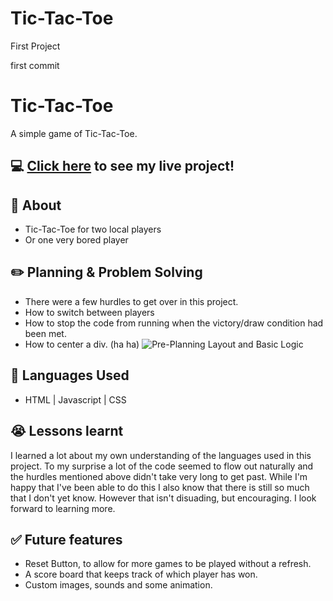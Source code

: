 # Tic-Tac-Toe

First Project

first commit
# Tic-Tac-Toe
A simple game of Tic-Tac-Toe.

## :computer: [Click here](https://howaboutdale.github.io/Tic-Tac-Toe/) to see my live project!

## :page_facing_up: About
- Tic-Tac-Toe for two local players
- Or one very bored player

## :pencil2: Planning & Problem Solving
- There were a few hurdles to get over in this project.
- How to switch between players
- How to stop the code from running when the victory/draw condition had been met.
- How to center a div. (ha ha)
![Pre-Planning Layout and Basic Logic](https://i.imgur.com/uzcHsqN.png)

## :rocket: Languages Used
- HTML | Javascript | CSS

## :sob: Lessons learnt
I learned a lot about my own understanding of the languages used in this project. To my surprise a lot of the code seemed to flow out naturally and the hurdles mentioned above didn't take very long to get past. While I'm happy that I've been able to do this I also know that there is still so much that I don't yet know. However that isn't disuading, but encouraging. I look forward to learning more.

## :white_check_mark: Future features
- Reset Button, to allow for more games to be played without a refresh.
- A score board that keeps track of which player has won.
- Custom images, sounds and some animation.
